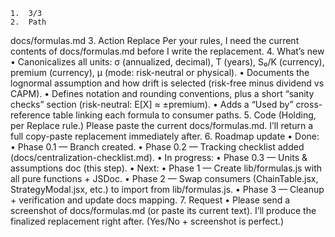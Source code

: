	1.	3/3
	2.	Path
docs/formulas.md
	3.	Action
Replace
Per your rules, I need the current contents of docs/formulas.md before I write the replacement.
	4.	What’s new
	•	Canonicalizes all units: σ (annualized, decimal), T (years), S₀/K (currency), premium (currency), μ (mode: risk-neutral or physical).
	•	Documents the lognormal assumption and how drift is selected (risk-free minus dividend vs CAPM).
	•	Defines notation and rounding conventions, plus a short “sanity checks” section (risk-neutral: E[X] ≈ ±premium).
	•	Adds a “Used by” cross-reference table linking each formula to consumer paths.
	5.	Code
(Holding, per Replace rule.)
Please paste the current docs/formulas.md. I’ll return a full copy-paste replacement immediately after.
	6.	Roadmap update
	•	Done:
	•	Phase 0.1 — Branch created.
	•	Phase 0.2 — Tracking checklist added (docs/centralization-checklist.md).
	•	In progress:
	•	Phase 0.3 — Units & assumptions doc (this step).
	•	Next:
	•	Phase 1 — Create lib/formulas.js with all pure functions + JSDoc.
	•	Phase 2 — Swap consumers (ChainTable.jsx, StrategyModal.jsx, etc.) to import from lib/formulas.js.
	•	Phase 3 — Cleanup + verification and update docs mapping.
	7.	Request
	•	Please send a screenshot of docs/formulas.md (or paste its current text). I’ll produce the finalized replacement right after. (Yes/No + screenshot is perfect.)
